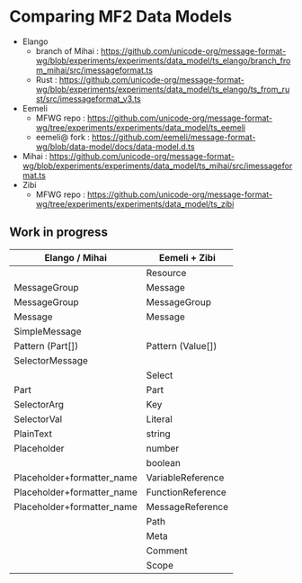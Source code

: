 # Comparing MF2 Data Models

* Elango
  - branch of Mihai : https://github.com/unicode-org/message-format-wg/blob/experiments/experiments/data_model/ts_elango/branch_from_mihai/src/imessageformat.ts
  - Rust : https://github.com/unicode-org/message-format-wg/blob/experiments/experiments/data_model/ts_elango/ts_from_rust/src/imessageformat_v3.ts
* Eemeli
  - MFWG repo : https://github.com/unicode-org/message-format-wg/tree/experiments/experiments/data_model/ts_eemeli
  - eemeli@ fork : https://github.com/eemeli/message-format-wg/blob/data-model/docs/data-model.d.ts
* Mihai  : https://github.com/unicode-org/message-format-wg/blob/experiments/experiments/data_model/ts_mihai/src/imessageformat.ts
* Zibi
  - MFWG repo : https://github.com/unicode-org/message-format-wg/tree/experiments/experiments/data_model/ts_zibi

## Work in progress

| Elango / Mihai             | Eemeli + Zibi     |
| -------------------------- | ----------------- |
|                            | Resource          |
| MessageGroup | Message     | Entry             |
| MessageGroup               | MessageGroup      |
| Message                    | Message           |
| SimpleMessage              |                   |
| Pattern (Part[])           | Pattern (Value[]) |
| SelectorMessage            |                   |
|                            | Select            |
| Part                       | Part              |
| SelectorArg                | Key               |
| SelectorVal                | Literal           |
| PlainText                  | string            |
| Placeholder                | number            |
|                            | boolean           |
| Placeholder+formatter_name | VariableReference |
| Placeholder+formatter_name | FunctionReference |
| Placeholder+formatter_name | MessageReference  |
|                            | Path              |
|                            | Meta              |
|                            | Comment           |
|                            | Scope             |
